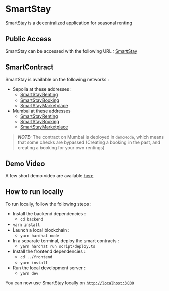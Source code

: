 # SmartStay

SmartStay is a decentralized application for seasonal renting

## Public Access

SmartStay can be accessed with the following URL : [SmartStay](https://smart-stay.vercel.app/)

## SmartContract

SmartStay is available on the following networks :

* Sepolia at these addresses :
  * [SmartStayRenting](https://sepolia.etherscan.io/address/0x9e9c9499217616e62EaB0e499e1762f04A6740e2)
  * [SmartStayBooking](https://sepolia.etherscan.io/address/0x505e5c85a0260A60e65cc1A2248D26f78F6143Eb)
  * [SmartStayMarketplace](https://sepolia.etherscan.io/address/0x139d4ee5C657926a8a40a2Ba769b434e8B9F2fF7)
* Mumbai at these addresses
  * [SmartStayRenting](https://mumbai.polygonscan.com/address/0x952fc6936A33a3da17187Fc2D1daF6B3C4D0E832)
  * [SmartStayBooking](https://mumbai.polygonscan.com/address/0xfaf8BA283Daa58c6790f68afEe1730f2210c9a3E)
  * [SmartStayMarketplace](https://mumbai.polygonscan.com/address/0x6831987102Fde226222A04839E3b45c3E9764f25)

> **_NOTE:_** The contract on Mumbai is deployed in `demoMode`, which means that some checks are bypassed (Creating a booking in the past, and creating a booking for your own rentings)

## Demo Video

A few short demo video are available [here](https://www.loom.com/share/folder/899738800b6c480abe46e93e1e158869)

## How to run locally

To run locally, follow the following steps :

* Install the backend dependencies :
  * `cd backend`
* `yarn install`
* Launch a local blockchain :
  * `yarn hardhat node`
* In a separate terminal, deploy the smart contracts :
  * `yarn hardhat run script/deploy.ts`
* Install the frontend dependencies :
  * `cd ../frontend`
  * `yarn install`
* Run the local development server :
  * `yarn dev`

You can now use SmartStay locally on [`http://localhost:3000`](http://localhost:3000)
